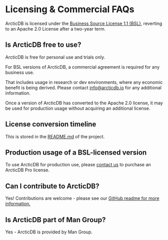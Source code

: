 # Licensing & Commercial FAQs

ArcticDB is licensed under the [Business Source License 1.1 (BSL)](https://github.com/man-group/ArcticDB/blob/master/LICENSE.txt), reverting to an Apache 2.0 License after a two-year term. 

## Is ArcticDB free to use?

ArcticDB is free for personal use and trials only.

For BSL versions of ArcticDB, a commercial agreement is required for any business use.

That includes usage in research or dev environments, where any economic benefit is being derived. Please contact [info@arcticdb.io](http://arcticdb.io) for any additional information.

Once a version of ArcticDB has converted to the Apache 2.0 license, it may be used for production usage without acquiring an additional license.

## License conversion timeline

This is stored in the [README.md](https://github.com/man-group/ArcticDB/blob/master/README.md) of the project.

## Production usage of a BSL-licensed version

To use ArcticDB for production use, please [contact us](http://arcticdb.io) to purchase an ArcticDB Pro license. 

## Can I contribute to ArcticDB?

Yes! Contributions are welcome - please see our [GitHub readme for more information.](https://github.com/man-group/ArcticDB#contributingbuilding-from-source)

## Is ArcticDB part of Man Group?

Yes - ArcticDB is provided by Man Group.
